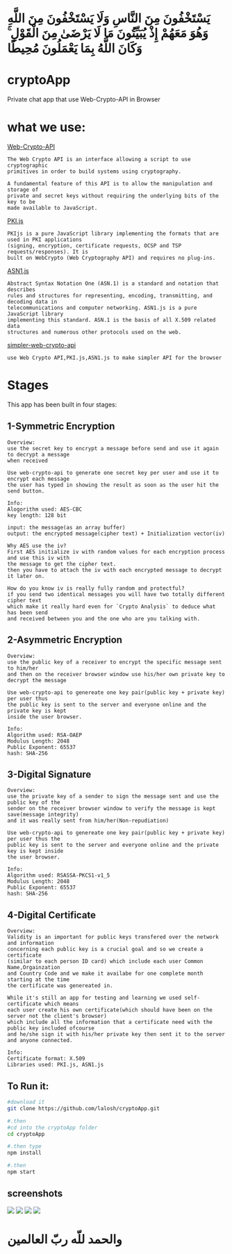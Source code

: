 # يَسْتَخْفُونَ مِنَ النَّاسِ وَلَا يَسْتَخْفُونَ مِنَ اللَّهِ وَهُوَ مَعَهُمْ إِذْ يُبَيِّتُونَ مَا لَا يَرْضَىٰ مِنَ الْقَوْلِ ۚ وَكَانَ اللَّهُ بِمَا يَعْمَلُونَ مُحِيطًا

# cryptoApp
Private chat app that use Web-Crypto-API in Browser


# what we use:

<a href="https://www.w3.org/TR/WebCryptoAPI/">Web-Crypto-API</a>

    The Web Crypto API is an interface allowing a script to use cryptographic
    primitives in order to build systems using cryptography.

    A fundamental feature of this API is to allow the manipulation and storage of
    private and secret keys without requiring the underlying bits of the key to be
    made available to JavaScript.


<a href="http://pkijs.org/">PKI.js</a>
    
    PKIjs is a pure JavaScript library implementing the formats that are used in PKI applications
    (signing, encryption, certificate requests, OCSP and TSP requests/responses). It is
    built on WebCrypto (Web Cryptography API) and requires no plug-ins.

<a href="http://asn1js.org/">ASN1.js</a>
  
    Abstract Syntax Notation One (ASN.1) is a standard and notation that describes 
    rules and structures for representing, encoding, transmitting, and decoding data in
    telecommunications and computer networking. ASN1.js is a pure JavaScript library
    implementing this standard. ASN.1 is the basis of all X.509 related data
    structures and numerous other protocols used on the web.

<a href="https://github.com/lalosh/simpler-web-crypto-api">simpler-web-crypto-api</a>

    use Web Crypto API,PKI.js,ASN1.js to make simpler API for the browser


# Stages

This app has been built in four stages:

## 1-Symmetric Encryption

    Overview:    
    use the secret key to encrypt a message before send and use it again to decrypt a message 
    when received
         
    Use web-crypto-api to generate one secret key per user and use it to encrypt each message
    the user has typed in showing the result as soon as the user hit the send button.
    
    Info:
    Alogorithm used: AES-CBC
    key length: 128 bit
    
    input: the message(as an array buffer)
    output: the encrypted message(cipher text) + Initialization vector(iv)

    Why AES use the iv?
    First AES initialize iv with random values for each encryption process and use this iv with
    the message to get the cipher text.
    then you have to attach the iv with each encrypted message to decrypt it later on.
   
    How do you know iv is really fully random and protectful?
    if you send two identical messages you will have two totally different cipher text
    which make it really hard even for `Crypto Analysis` to deduce what has been send
    and received between you and the one who are you talking with.


## 2-Asymmetric Encryption
    
    Overview:
    use the public key of a receiver to encrypt the specific message sent to him/her 
    and then on the receiver browser window use his/her own private key to decrypt the message

    Use web-crypto-api to genereate one key pair(public key + private key) per user thus
    the public key is sent to the server and everyone online and the private key is kept
    inside the user browser.

    Info:
    Algorithm used: RSA-OAEP
    Modulus Length: 2048
    Public Exponent: 65537
    hash: SHA-256
    

## 3-Digital Signature

    Overview:
    use the private key of a sender to sign the message sent and use the public key of the
    sender on the receiver browser window to verify the message is kept save(message integrity)
    and it was really sent from him/her(Non-repudiation)

    Use web-crypto-api to genereate one key pair(public key + private key) per user thus the
    public key is sent to the server and everyone online and the private key is kept inside
    the user browser.
    
    Info:
    Algorithm used: RSASSA-PKCS1-v1_5
    Modulus Length: 2048
    Public Exponent: 65537
    hash: SHA-256
    
## 4-Digital Certificate

    Overview:
    Validity is an important for public keys transfered over the network and information
    concerning each public key is a crucial goal and so we create a certificate
    (similar to each person ID card) which include each user Common Name,Orgainzation
    and Country Code and we make it availabe for one complete month starting at the time
    the certificate was genereated in.

    While it's still an app for testing and learning we used self-certificate which means
    each user create his own certificate(which should have been on the server not the client's browser)
    which include all the information that a certificate need with the public key included ofcourse
    and he/she sign it with his/her private key then sent it to the server and anyone connected.

    Info:
    Certificate format: X.509
    Libraries used: PKI.js, ASN1.js



## To Run it:

```sh
#download it
git clone https://github.com/lalosh/cryptoApp.git

#.then
#cd into the cryptoApp folder 
cd cryptoApp

#.then type
npm install

#.then
npm start
```

## screenshots

<img src="./screenshots/1.png">
<img src="./screenshots/2.png">
<img src="./screenshots/3.png">
<img src="./screenshots/4.png">

# والحمد للّه ربّ العالمين